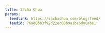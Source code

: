 ```yaml
---
title: Sacha Chua
params:
  feedlink: https://sachachua.com/blog/feed/
  feedid: 76ad0bb3f92d22ec80b9a1be6da0abe1
---
```

